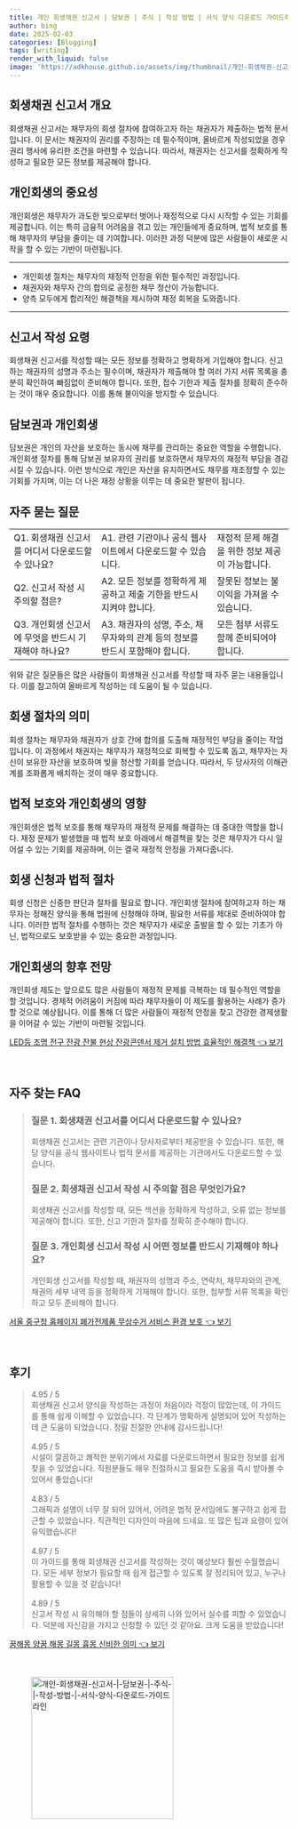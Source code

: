 ```yaml
---
title: 개인 회생채권 신고서 | 담보권 | 주식 | 작성 방법 | 서식 양식 다운로드 가이드라인
author: bing
date: 2025-02-03
categories: [Blogging]
tags: [writing]
render_with_liquid: false
image: 'https://adkhouse.github.io/assets/img/thumbnail/개인-회생채권-신고서-|-담보권-|-주식-|-작성-방법-|-서식-양식-다운로드-가이드라인.webp'
---
```



<h2 id='회생채권신고서개요'>회생채권 신고서 개요</h2>

<p>회생채권 신고서는 채무자의 회생 절차에 참여하고자 하는 채권자가 제출하는 법적 문서입니다. 이 문서는 채권자의 권리를 주장하는 데 필수적이며, 올바르게 작성되었을 경우 권리 행사에 유리한 조건을 마련할 수 있습니다. 따라서, 채권자는 신고서를 정확하게 작성하고 필요한 모든 정보를 제공해야 합니다. </p>

<h2 id='개인회생의중요성'>개인회생의 중요성</h2>

<p>개인회생은 채무자가 과도한 빚으로부터 벗어나 재정적으로 다시 시작할 수 있는 기회를 제공합니다. 이는 특히 금융적 어려움을 겪고 있는 개인들에게 중요하며, 법적 보호를 통해 채무자의 부담을 줄이는 데 기여합니다. 이러한 과정 덕분에 많은 사람들이 새로운 시작을 할 수 있는 기반이 마련됩니다. </p>

<hr />

<ul>
    <li>개인회생 절차는 채무자의 재정적 안정을 위한 필수적인 과정입니다.</li>
    <li>채권자와 채무자 간의 합의로 공정한 채무 정산이 가능합니다.</li>
    <li>양측 모두에게 합리적인 해결책을 제시하여 재정 회복을 도와줍니다.</li>
</ul>

<hr />

<h2 id='신고서작성요령'>신고서 작성 요령</h2>

<p>회생채권 신고서를 작성할 때는 모든 정보를 정확하고 명확하게 기입해야 합니다. 신고하는 채권자의 성명과 주소는 필수이며, 채권자가 제출해야 할 여러 가지 서류 목록을 충분히 확인하여 빠짐없이 준비해야 합니다. 또한, 접수 기한과 제출 절차를 정확히 준수하는 것이 매우 중요합니다. 이를 통해 불이익을 방지할 수 있습니다.</p>

<h2 id='담보권과개인회생'>담보권과 개인회생</h2>

<p>담보권은 개인의 자산을 보호하는 동시에 채무를 관리하는 중요한 역할을 수행합니다. 개인회생 절차를 통해 담보권 보유자의 권리를 보호하면서 채무자의 재정적 부담을 경감시킬 수 있습니다. 이런 방식으로 개인은 자산을 유지하면서도 채무를 재조정할 수 있는 기회를 가지며, 이는 더 나은 재정 상황을 이루는 데 중요한 발판이 됩니다.</p>

<h2 id='자주묻는질문'>자주 묻는 질문</h2>

<table>
    <tr>
        <td>Q1. 회생채권 신고서를 어디서 다운로드할 수 있나요?</td>
        <td>A1. 관련 기관이나 공식 웹사이트에서 다운로드할 수 있습니다.</td>
        <td>재정적 문제 해결을 위한 정보 제공이 가능합니다.</td>
    </tr>
    <tr>
        <td>Q2. 신고서 작성 시 주의할 점은?</td>
        <td>A2. 모든 정보를 정확하게 제공하고 제출 기한을 반드시 지켜야 합니다.</td>
        <td>잘못된 정보는 불이익을 가져올 수 있습니다.</td>
    </tr>
    <tr>
        <td>Q3. 개인회생 신고서에 무엇을 반드시 기재해야 하나요?</td>
        <td>A3. 채권자의 성명, 주소, 채무자와의 관계 등의 정보를 반드시 포함해야 합니다.</td>
        <td>모든 첨부 서류도 함께 준비되어야 합니다.</td>
    </tr>
</table>

<p>위와 같은 질문들은 많은 사람들이 회생채권 신고서를 작성할 때 자주 묻는 내용들입니다. 이를 참고하여 올바르게 작성하는 데 도움이 될 수 있습니다.</p>

<h2 id='회생절차의미'>회생 절차의 의미</h2>

<p>회생 절차는 채무자와 채권자가 상호 간에 합의를 도출해 재정적인 부담을 줄이는 작업입니다. 이 과정에서 채권자는 채무자가 재정적으로 회복할 수 있도록 돕고, 채무자는 자신이 보유한 자산을 보호하며 빚을 청산할 기회를 얻습니다. 따라서, 두 당사자의 이해관계를 조화롭게 배치하는 것이 매우 중요합니다.</p>

<h2 id='법적보호와영상'>법적 보호와 개인회생의 영향</h2>

<p>개인회생은 법적 보호를 통해 채무자의 재정적 문제를 해결하는 데 중대한 역할을 합니다. 재정 문제가 발생했을 때 법적 보호 아래에서 해결책을 찾는 것은 채무자가 다시 일어설 수 있는 기회를 제공하며, 이는 결국 재정적 안정을 가져다줍니다.</p>

<h2 id='회생신청과법적절차'>회생 신청과 법적 절차</h2>

<p>회생 신청은 신중한 판단과 절차를 필요로 합니다. 개인회생 절차에 참여하고자 하는 채무자는 정해진 양식을 통해 법원에 신청해야 하며, 필요한 서류를 제대로 준비하여야 합니다. 이러한 법적 절차를 수행하는 것은 채무자가 새로운 출발을 할 수 있는 기초가 아닌, 법적으로도 보호받을 수 있는 중요한 과정입니다.</p>

<h2 id='개인회생의향후전망'>개인회생의 향후 전망</h2>

<p>개인회생 제도는 앞으로도 많은 사람들이 재정적 문제를 극복하는 데 필수적인 역할을 할 것입니다. 경제적 어려움이 커짐에 따라 채무자들이 이 제도를 활용하는 사례가 증가할 것으로 예상됩니다. 이를 통해 더 많은 사람들이 재정적 안정을 찾고 건강한 경제생활을 이어갈 수 있는 기반이 마련될 것입니다.</p>


<p><a class="click-button" title="LED등 조명 전구 잔광 잔불 현상 잔광콘덴서 제거 설치 방법 효율적인 해결책" href="https://adkhouse.github.io/posts/LED%EB%93%B1-%EC%A1%B0%EB%AA%85-%EC%A0%84%EA%B5%AC-%EC%9E%94%EA%B4%91-%EC%9E%94%EB%B6%88-%ED%98%84%EC%83%81-%EC%9E%94%EA%B4%91%EC%BD%98%EB%8D%B4%EC%84%9C-%EC%A0%9C%EA%B1%B0-%EC%84%A4%EC%B9%98-%EB%B0%A9%EB%B2%95-%ED%9A%A8%EC%9C%A8%EC%A0%81%EC%9D%B8-%ED%95%B4%EA%B2%B0%EC%B1%85/" rel="dofollow">LED등 조명 전구 잔광 잔불 현상 잔광콘덴서 제거 설치 방법 효율적인 해결책 👈 보기</a></p><br>
<h2 id='자주_찾는_FAQ'>자주 찾는 FAQ</h2>
<div itemscope="" itemtype="https://schema.org/FAQPage"> 
<blockquote> 
<div itemscope="" itemprop="mainEntity" itemtype="https://schema.org/Question"> 
<h3 itemprop="name">질문 1. 회생채권 신고서를 어디서 다운로드할 수 있나요?</h3> 
<div itemscope="" itemprop="acceptedAnswer" itemtype="https://schema.org/Answer"> 
<span itemprop="text"> 
<p>회생채권 신고서는 관련 기관이나 당사자로부터 제공받을 수 있습니다. 또한, 해당 양식을 공식 웹사이트나 법적 문서를 제공하는 기관에서도 다운로드할 수 있습니다.</p> 
</span> 
</div> 
</div> 

<div itemscope="" itemprop="mainEntity" itemtype="https://schema.org/Question"> 
<h3 itemprop="name">질문 2. 회생채권 신고서 작성 시 주의할 점은 무엇인가요?</h3> 
<div itemscope="" itemprop="acceptedAnswer" itemtype="https://schema.org/Answer"> 
<span itemprop="text"> 
<p>회생채권 신고서를 작성할 때, 모든 섹션을 정확하게 작성하고, 오류 없는 정보를 제공해야 합니다. 또한, 신고 기한과 절차를 정확히 준수해야 합니다.</p> 
</span> 
</div> 
</div> 

<div itemscope="" itemprop="mainEntity" itemtype="https://schema.org/Question"> 
<h3 itemprop="name">질문 3. 개인회생 신고서 작성 시 어떤 정보를 반드시 기재해야 하나요?</h3> 
<div itemscope="" itemprop="acceptedAnswer" itemtype="https://schema.org/Answer"> 
<span itemprop="text"> 
<p>개인회생 신고서를 작성할 때, 채권자의 성명과 주소, 연락처, 채무자와의 관계, 채권의 세부 내역 등을 정확하게 기재해야 합니다. 또한, 첨부할 서류 목록을 확인하고 모두 준비해야 합니다.</p> 
</span> 
</div> 
</div> 

</blockquote> 
</div>
<p><a class="click-button" title="서울 중구청 홈페이지 폐가전제품 무상수거 서비스 환경 보호" href="https://adkhouse.github.io/posts/%EC%84%9C%EC%9A%B8-%EC%A4%91%EA%B5%AC%EC%B2%AD-%ED%99%88%ED%8E%98%EC%9D%B4%EC%A7%80-%ED%8F%90%EA%B0%80%EC%A0%84%EC%A0%9C%ED%92%88-%EB%AC%B4%EC%83%81%EC%88%98%EA%B1%B0-%EC%84%9C%EB%B9%84%EC%8A%A4-%ED%99%98%EA%B2%BD-%EB%B3%B4%ED%98%B8/" rel="dofollow">서울 중구청 홈페이지 폐가전제품 무상수거 서비스 환경 보호 👈 보기</a></p><br>
<h2 id='후기'>후기</h2>
<div itemscope itemtype="https://schema.org/Product">
  <blockquote>
  <div itemprop="review" itemscope itemtype="https://schema.org/Review">
      <div itemprop="reviewRating" itemscope itemtype="https://schema.org/Rating"> <span itemprop="ratingValue">4.95</span> / <span itemprop="bestRating">5</span> </div>
      <span itemprop="reviewBody">회생채권 신고서 양식을 작성하는 과정이 처음이라 걱정이 많았는데, 이 가이드를 통해 쉽게 이해할 수 있었습니다. 각 단계가 명확하게 설명되어 있어 작성하는 데 큰 도움이 되었습니다. 정말 친절한 안내에 감사드립니다!</span>
  </div>
  <br>
  <div itemprop="review" itemscope itemtype="https://schema.org/Review">
      <div itemprop="reviewRating" itemscope itemtype="https://schema.org/Rating"> <span itemprop="ratingValue">4.95</span> / <span itemprop="bestRating">5</span> </div>
      <span itemprop="reviewBody">시설이 깔끔하고 쾌적한 분위기에서 자료를 다운로드하면서 필요한 정보를 쉽게 찾을 수 있었습니다. 직원분들도 매우 친절하시고 필요한 도움을 즉시 받아볼 수 있어서 좋았습니다!</span>
  </div>
  <br>
  <div itemprop="review" itemscope itemtype="https://schema.org/Review">
      <div itemprop="reviewRating" itemscope itemtype="https://schema.org/Rating"> <span itemprop="ratingValue">4.83</span> / <span itemprop="bestRating">5</span> </div>
      <span itemprop="reviewBody">그래픽과 설명이 너무 잘 되어 있어서, 어려운 법적 문서임에도 불구하고 쉽게 접근할 수 있었습니다. 직관적인 디자인이 마음에 드네요. 또 많은 팁과 요령이 있어 유익했습니다!</span>
  </div>
  <br>
  <div itemprop="review" itemscope itemtype="https://schema.org/Review">
      <div itemprop="reviewRating" itemscope itemtype="https://schema.org/Rating"> <span itemprop="ratingValue">4.97</span> / <span itemprop="bestRating">5</span> </div>
      <span itemprop="reviewBody">이 가이드를 통해 회생채권 신고서를 작성하는 것이 예상보다 훨씬 수월했습니다. 모든 세부 정보가 필요할 때 쉽게 접근할 수 있도록 잘 정리되어 있고, 누구나 활용할 수 있을 것 같습니다!</span>
  </div>
  <br>
  <div itemprop="review" itemscope itemtype="https://schema.org/Review">
      <div itemprop="reviewRating" itemscope itemtype="https://schema.org/Rating"> <span itemprop="ratingValue">4.89</span> / <span itemprop="bestRating">5</span> </div>
      <span itemprop="reviewBody">신고서 작성 시 유의해야 할 점들이 상세히 나와 있어서 실수를 피할 수 있었습니다. 덕분에 자신감을 가지고 신청할 수 있던 것 같아요. 크게 도움을 받았습니다!</span>
  </div>
  </blockquote>
</div>
<p><a class="click-button" title="꿈해몽 양꿈 해몽 길몽 흉몽 신비한 의미" href="https://adkhouse.github.io/posts/%EA%BF%88%ED%95%B4%EB%AA%BD-%EC%96%91%EA%BF%88-%ED%95%B4%EB%AA%BD-%EA%B8%B8%EB%AA%BD-%ED%9D%89%EB%AA%BD-%EC%8B%A0%EB%B9%84%ED%95%9C-%EC%9D%98%EB%AF%B8/" rel="dofollow">꿈해몽 양꿈 해몽 길몽 흉몽 신비한 의미 👈 보기</a></p><br>
<figure class="image"><img src="https://adkhouse.github.io/assets/img/thumbnail/개인-회생채권-신고서-|-담보권-|-주식-|-작성-방법-|-서식-양식-다운로드-가이드라인.webp" alt="개인-회생채권-신고서-|-담보권-|-주식-|-작성-방법-|-서식-양식-다운로드-가이드라인" width="256" height="256"></figure>